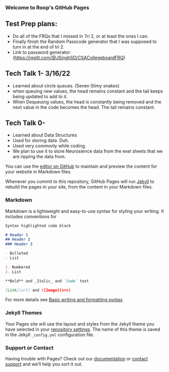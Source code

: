 ### Welcome to Roop's GitHub Pages


## Test Prep plans: 
- Do all of the FRQs that I missed in Tri 2, or at least the ones I can.
- Finally finish the Random Passcode generator that I was supposed to turn in at the end of tri 2.
- Link to password generator: (https://replit.com/@JSinghSD/CSACollegeboardFRQ)

## Tech Talk 1- 3/16/22
- Learned about circle queues. (Seven Slimy snakes)
- when queuing new values, the head remains constant and the tail keeps being updated to add to it.
- When Dequeuing values, the head is constantly being removed and the next value in the code becomes the head. The tail remains constant.

## Tech Talk 0-
- Learned about Data Structures
- Used for storing data. Duh. 
- Used very commonly while coding.
- We plan to use it to store Neurosience data from the exel sheets that we are ripping the data from.



























You can use the [editor on GitHub](https://github.com/LordRoop/Personal_Repo_1/edit/gh-pages/README.md) to maintain and preview the content for your website in Markdown files.

Whenever you commit to this repository, GitHub Pages will run [Jekyll](https://jekyllrb.com/) to rebuild the pages in your site, from the content in your Markdown files.

### Markdown

Markdown is a lightweight and easy-to-use syntax for styling your writing. It includes conventions for

```markdown
Syntax highlighted code block

# Header 1
## Header 2
### Header 3

- Bulleted
- List

1. Numbered
2. List

**Bold** and _Italic_ and `Code` text

[Link](url) and ![Image](src)
```

For more details see [Basic writing and formatting syntax](https://docs.github.com/en/github/writing-on-github/getting-started-with-writing-and-formatting-on-github/basic-writing-and-formatting-syntax).

### Jekyll Themes

Your Pages site will use the layout and styles from the Jekyll theme you have selected in your [repository settings](https://github.com/LordRoop/Personal_Repo_1/settings/pages). The name of this theme is saved in the Jekyll `_config.yml` configuration file.

### Support or Contact

Having trouble with Pages? Check out our [documentation](https://docs.github.com/categories/github-pages-basics/) or [contact support](https://support.github.com/contact) and we’ll help you sort it out.


